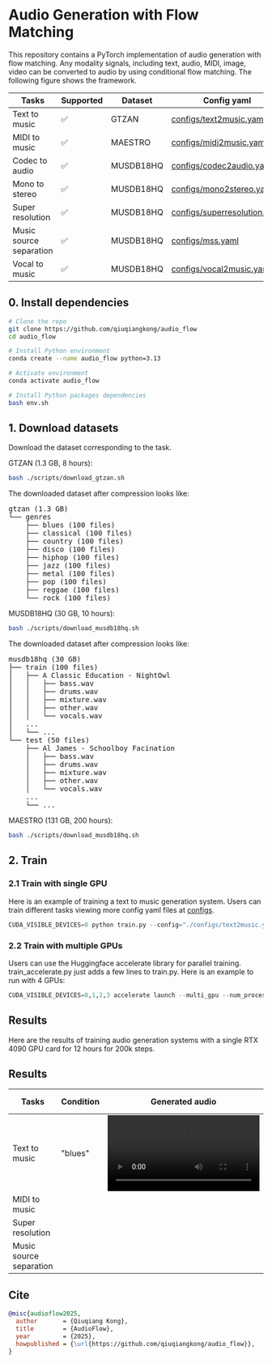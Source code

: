 # Audio Generation with Flow Matching

This repository contains a PyTorch implementation of audio generation with flow matching. Any modality signals, including text, audio, MIDI, image, video can be converted to audio by using conditional flow matching. The following figure shows the framework.

| Tasks                   | Supported    | Dataset    | Config yaml                                                  |
|-------------------------|--------------|------------|--------------------------------------------------------------|
| Text to music           | ✅           | GTZAN      | [configs/text2music.yaml](configs/text2music.yaml)           |
| MIDI to music           | ✅           | MAESTRO    | [configs/midi2music.yaml](configs/midi2music.yaml)           |
| Codec to audio          | ✅           | MUSDB18HQ  | [configs/codec2audio.yaml](configs/codec2audio.yaml)         |
| Mono to stereo          | ✅           | MUSDB18HQ  | [configs/mono2stereo.yaml](configs/mono2stereo.yaml)         |
| Super resolution        | ✅           | MUSDB18HQ  | [configs/superresolution.yaml](configs/superresolution.yaml) |
| Music source separation | ✅           | MUSDB18HQ  | [configs/mss.yaml](configs/mss.yaml)                         |
| Vocal to music          | ✅           | MUSDB18HQ  | [configs/vocal2music.yaml](configs/vocal2music.yaml)         |


## 0. Install dependencies

```bash
# Clone the repo
git clone https://github.com/qiuqiangkong/audio_flow
cd audio_flow

# Install Python environment
conda create --name audio_flow python=3.13

# Activate environment
conda activate audio_flow

# Install Python packages dependencies
bash env.sh
```

## 1. Download datasets

Download the dataset corresponding to the task. 

GTZAN (1.3 GB, 8 hours):

```bash
bash ./scripts/download_gtzan.sh
```

The downloaded dataset after compression looks like:

<pre>
gtzan (1.3 GB)
└── genres
    ├── blues (100 files)
    ├── classical (100 files)
    ├── country (100 files)
    ├── disco (100 files)
    ├── hiphop (100 files)
    ├── jazz (100 files)
    ├── metal (100 files)
    ├── pop (100 files)
    ├── reggae (100 files)
    └── rock (100 files)
</pre>

MUSDB18HQ (30 GB, 10 hours):

```bash
bash ./scripts/download_musdb18hq.sh
```

The downloaded dataset after compression looks like:

<pre>
musdb18hq (30 GB)
├── train (100 files)
│   ├── A Classic Education - NightOwl
│   │   ├── bass.wav
│   │   ├── drums.wav
│   │   ├── mixture.wav
│   │   ├── other.wav
│   │   └── vocals.wav
│   ... 
│   └── ...
└── test (50 files)
    ├── Al James - Schoolboy Facination
    │   ├── bass.wav
    │   ├── drums.wav
    │   ├── mixture.wav
    │   ├── other.wav
    │   └── vocals.wav
    ... 
    └── ...
</pre>

MAESTRO (131 GB, 200 hours):

```bash
bash ./scripts/download_musdb18hq.sh
```

## 2. Train

### 2.1 Train with single GPU

Here is an example of training a text to music generation system. Users can train different tasks viewing more config yaml files at [configs](configs).

```python
CUDA_VISIBLE_DEVICES=0 python train.py --config="./configs/text2music.yaml"
```

### 2.2 Train with multiple GPUs

Users can use the Huggingface accelerate library for parallel training. train_accelerate.py just adds a few lines to train.py. Here is an example to run with 4 GPUs:

```python
CUDA_VISIBLE_DEVICES=0,1,2,3 accelerate launch --multi_gpu --num_processes 4 train_accelerate.py --config="./configs/text2music.yaml"
```

## Results

Here are the results of training audio generation systems with a single RTX 4090 GPU card for 12 hours for 200k steps.

## Results

| Tasks                   | Condition    | Generated audio | Ground truth |
|-------------------------|--------------|-----------------|--------------|
| Text to music           | "blues"      | <video src=https://github.com/user-attachments/assets/1a62cb11-fdec-445a-a38c-3f5d9f82748e autoplay controls></video> | N.A.         |
| MIDI to music           |       |  |          |
| Super resolution        |       |  |          |
| Music source separation |       |  |          |


## Cite

```bibtex
@misc{audioflow2025,
  author       = {Qiuqiang Kong},
  title        = {AudioFlow},
  year         = {2025},
  howpublished = {\url{https://github.com/qiuqiangkong/audio_flow}},
}
```
